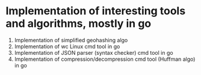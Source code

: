 # Implementation of interesting tools and algorithms, mostly in go

1. Implementation of simplified geohashing algo
2. Implementation of wc Linux cmd tool in go
3. Implementation of JSON parser (syntax checker) cmd tool in go
4. Implementation of compression/decompression cmd tool (Huffman algo) in go
